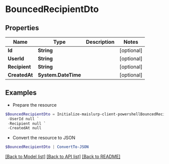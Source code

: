 # BouncedRecipientDto
## Properties

Name | Type | Description | Notes
------------ | ------------- | ------------- | -------------
**Id** | **String** |  | [optional] 
**UserId** | **String** |  | [optional] 
**Recipient** | **String** |  | [optional] 
**CreatedAt** | **System.DateTime** |  | [optional] 

## Examples

- Prepare the resource
```powershell
$BouncedRecipientDto = Initialize-maislurp-client-powershellBouncedRecipientDto  -Id null `
 -UserId null `
 -Recipient null `
 -CreatedAt null
```

- Convert the resource to JSON
```powershell
$BouncedRecipientDto | ConvertTo-JSON
```

[[Back to Model list]](../README#documentation-for-models) [[Back to API list]](../README#documentation-for-api-endpoints) [[Back to README]](../README)

